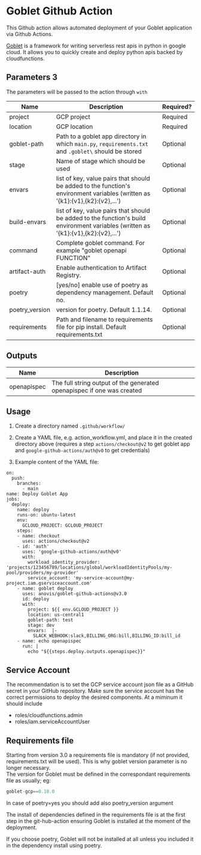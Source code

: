 # Goblet Github Action

This Github action allows automated deployment of your Goblet application via Github Actions.

[Goblet](https://github.com/goblet/goblet) is a framework for writing serverless rest apis in python in google cloud. It allows you to quickly create and deploy python apis backed by cloudfunctions.

## Parameters 3

The parameters will be passed to the action through `with`

| Name           | Description                                                                                                                        | Required?  |
|----------------|------------------------------------------------------------------------------------------------------------------------------------|---|
| project        | GCP project                                                                                                                        | Required  |
| location       | GCP location                                                                                                                       | Required  |
| goblet-path    | Path to a goblet app directory in which `main.py`, `requirements.txt` and `.goblet\` should be stored                              | Optional  |
| stage          | Name of stage which should be used                                                                                                 | Optional  |
| envars         | list of key, value pairs that should be added to the function's environment variables (written as '{k1}:{v1},{k2}:{v2},...')       | Optional
| build-envars   | list of key, value pairs that should be added to the function's build environment variables (written as '{k1}:{v1},{k2}:{v2},...') | Optional
| command        | Complete goblet command. For example "goblet openapi FUNCTION"                                                                     | Optional
| artifact-auth  | Enable authentication to Artifact Registry.                                                                                        | Optional
| poetry         | [yes/no] enable use of poetry as dependency management. Default no.                                                                | Optional
| poetry_version | version for poetry. Default 1.1.14.                                                                                                | Optional
| requirements   | Path and filename to requirements file for pip install. Default requirements.txt                                                   | Optional

## Outputs


| Name  | Description  |
|---|---|
| openapispec  | The full string output of the generated openapispec if one was created  |

## Usage

1. Create a directory named `.github/workflow/`

2. Create a YAML file, e.g. action_workflow.yml, and place it in the created directory above 
(requires a step `actions/checkout@v2` to get goblet app and `google-github-actions/auth@v0` to 
get credentials)

3. Example content of the YAML file:

```
on:
  push:
    branches:
      - main
name: Deploy Goblet App
jobs:
  deploy:
    name: deploy
    runs-on: ubuntu-latest
    env:
      GCLOUD_PROJECT: GCLOUD_PROJECT
    steps:
    - name: checkout
      uses: actions/checkout@v2
    - id: 'auth'
      uses: 'google-github-actions/auth@v0'
      with:
        workload_identity_provider: 'projects/123456789/locations/global/workloadIdentityPools/my-pool/providers/my-provider'
        service_account: 'my-service-account@my-project.iam.gserviceaccount.com'
    - name: goblet deploy
      uses: anovis/goblet-github-actions@v3.0
      id: deploy
      with:
        project: ${{ env.GCLOUD_PROJECT }}
        location: us-central1
        goblet-path: test
        stage: dev
        envars:  |-
          SLACK_WEBHOOK:slack,BILLING_ORG:bill,BILLING_ID:bill_id
    - name: echo openapispec
      run: |
        echo "${{steps.deploy.outputs.openapispec}}"

```


## Service Account

The recommendation is to set the GCP service account json file as a GitHub secret in your GitHub repository.
Make sure the service account has the correct permissions to deploy the desired components. At a miminum it should include

* roles/cloudfunctions.admin
* roles/iam.serviceAccountUser


## Requirements file

Starting from version 3.0 a requirements file is mandatory (if not provided,
requirements.txt will be used). This is why goblet version parameter is no longer necessary.  
The version for Goblet must be defined in the correspondant requirements file 
as usually; eg:

``` Python
goblet-gcp==0.10.0
```

In case of poetry=yes you should add also poetry_version argument


The install of dependencies defined in the requirements file is at the first step
in the git-hub-action ensuring Goblet is installed at the moment of the 
deployment.

If you choose poetry, Goblet will not be installed at all unless you 
included it in the dependency install using poetry.



